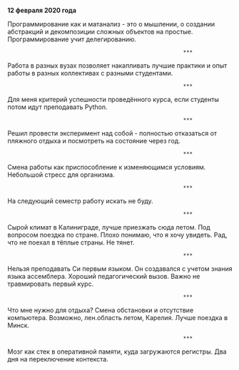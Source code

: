 **12 февраля 2020 года**

Программирование как и матанализ - это о мышлении, о создании абстракций и декомпозиции сложных объектов на простые. Программирование учит делегированию.

                                                           ***

Работа в разных вузах позволяет накапливать лучшие практики и опыт работы в разных коллективах с разными студентами.

                                                           ***

Для меня критерий успешности проведённого курса, если студенты потом идут преподавать Python.

                                                           ***

Решил провести эксперимент над собой - полностью отказаться от пляжного отдыха и посмотреть на состояние через год.

                                                           ***

Смена работы как приспособление к изменяющимся условиям. Небольшой стресс для организма.

                                                           ***

На следующий семестр работу искать не буду.

                                                           ***

Сырой климат в Калиниграде, лучше приезжать сюда летом. Под вопросом поездка по стране. Плохо понимаю, что я хочу увидеть.
Рад, что не поехал в тёплые страны. Не тянет.

                                                           ***

Нельзя преподавать Си первым языком. Он создавался с учетом знания языка ассемблера. Хороший педагогический вызов. Важно не травмировать первый курс.

                                                           ***

Что мне нужно для отдыха? Смена обстановки и отсутствие компьютера. Возможно, лен.область летом, Карелия. Лучше поездка в Минск.

                                                           ***

Мозг как стек в оперативной памяти, куда загружаются регистры. Два дня на переключение контекста.
